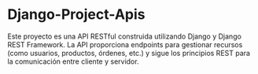 # Django-Project-Apis
Este proyecto es una API RESTful construida utilizando Django y Django REST Framework. La API proporciona endpoints para gestionar recursos (como usuarios, productos, órdenes, etc.) y sigue los principios REST para la comunicación entre cliente y servidor.

